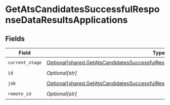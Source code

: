 # GetAtsCandidatesSuccessfulResponseDataResultsApplications


## Fields

| Field                                                                                                                                                                                      | Type                                                                                                                                                                                       | Required                                                                                                                                                                                   | Description                                                                                                                                                                                |
| ------------------------------------------------------------------------------------------------------------------------------------------------------------------------------------------ | ------------------------------------------------------------------------------------------------------------------------------------------------------------------------------------------ | ------------------------------------------------------------------------------------------------------------------------------------------------------------------------------------------ | ------------------------------------------------------------------------------------------------------------------------------------------------------------------------------------------ |
| `current_stage`                                                                                                                                                                            | [Optional[shared.GetAtsCandidatesSuccessfulResponseDataResultsApplicationsCurrentStage]](undefined/models/shared/getatscandidatessuccessfulresponsedataresultsapplicationscurrentstage.md) | :heavy_check_mark:                                                                                                                                                                         | N/A                                                                                                                                                                                        |
| `id`                                                                                                                                                                                       | *Optional[str]*                                                                                                                                                                            | :heavy_check_mark:                                                                                                                                                                         | N/A                                                                                                                                                                                        |
| `job`                                                                                                                                                                                      | [Optional[shared.GetAtsCandidatesSuccessfulResponseDataResultsApplicationsJob]](undefined/models/shared/getatscandidatessuccessfulresponsedataresultsapplicationsjob.md)                   | :heavy_check_mark:                                                                                                                                                                         | N/A                                                                                                                                                                                        |
| `remote_id`                                                                                                                                                                                | *Optional[str]*                                                                                                                                                                            | :heavy_check_mark:                                                                                                                                                                         | N/A                                                                                                                                                                                        |